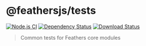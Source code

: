 # @feathersjs/tests

[![Node.js CI](https://github.com/feathersjs/feathers/workflows/Node.js%20CI/badge.svg)](https://github.com/feathersjs/feathers/actions?query=workflow%3A%22Node.js+CI%22)
[![Dependency Status](https://img.shields.io/david/feathersjs/feathers.svg?style=flat-square&path=packages/express)](https://david-dm.org/feathersjs/feathers?path=packages/koa)
[![Download Status](https://img.shields.io/npm/dm/@feathersjs/tests.svg?style=flat-square)](https://www.npmjs.com/package/@feathersjs/tests)

> Common tests for Feathers core modules
